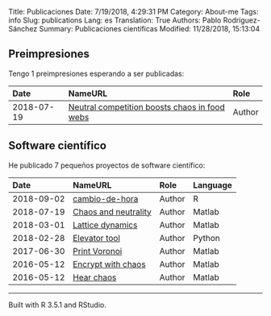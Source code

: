 Title: Publicaciones
Date: 7/19/2018, 4:29:31 PM
Category: About-me
Tags: info
Slug: publications
Lang: es
Translation: True
Authors: Pablo Rodríguez-Sánchez
Summary: Publicaciones científicas
Modified: 11/28/2018, 15:13:04

Preimpresiones
--------------

Tengo 1 preimpresiones esperando a ser publicadas:

<table>
<thead>
<tr class="header">
<th align="left">Date</th>
<th align="left">NameURL</th>
<th align="left">Role</th>
</tr>
</thead>
<tbody>
<tr class="odd">
<td align="left">2018-07-19</td>
<td align="left"><a href="https://arxiv.org/abs/1807.06901">Neutral competition boosts chaos in food webs</a></td>
<td align="left">Author</td>
</tr>
</tbody>
</table>

Software científico
-------------------

He publicado 7 pequeños proyectos de software científico:

<table>
<thead>
<tr class="header">
<th align="left">Date</th>
<th align="left">NameURL</th>
<th align="left">Role</th>
<th align="left">Language</th>
</tr>
</thead>
<tbody>
<tr class="odd">
<td align="left">2018-09-02</td>
<td align="left"><a href="https://pabrod.shinyapps.io/cambio-de-hora/">cambio-de-hora</a></td>
<td align="left">Author</td>
<td align="left">R</td>
</tr>
<tr class="even">
<td align="left">2018-07-19</td>
<td align="left"><a href="https://zenodo.org/record/1319590#.W1X0r9IzY2w">Chaos and neutrality</a></td>
<td align="left">Author</td>
<td align="left">Matlab</td>
</tr>
<tr class="odd">
<td align="left">2018-03-01</td>
<td align="left"><a href="https://github.com/PabRod/Lattice-Dynamics">Lattice dynamics</a></td>
<td align="left">Author</td>
<td align="left">Matlab</td>
</tr>
<tr class="even">
<td align="left">2018-02-28</td>
<td align="left"><a href="https://github.com/PabRod/elevator-tool">Elevator tool</a></td>
<td align="left">Author</td>
<td align="left">Python</td>
</tr>
<tr class="odd">
<td align="left">2017-06-30</td>
<td align="left"><a href="https://github.com/PabRod/PrintVoronoi">Print Voronoi</a></td>
<td align="left">Author</td>
<td align="left">Matlab</td>
</tr>
<tr class="even">
<td align="left">2016-05-12</td>
<td align="left"><a href="https://gist.github.com/PabRod/bf6349734c3702cf99bf416872f5a537">Encrypt with chaos</a></td>
<td align="left">Author</td>
<td align="left">Matlab</td>
</tr>
<tr class="odd">
<td align="left">2016-05-12</td>
<td align="left"><a href="https://gist.github.com/PabRod/bf111dbf14ad0f1419deaa29fcf08ebd">Hear chaos</a></td>
<td align="left">Author</td>
<td align="left">Matlab</td>
</tr>
</tbody>
</table>

------------------------------------------------------------------------

Built with R 3.5.1 and RStudio.
